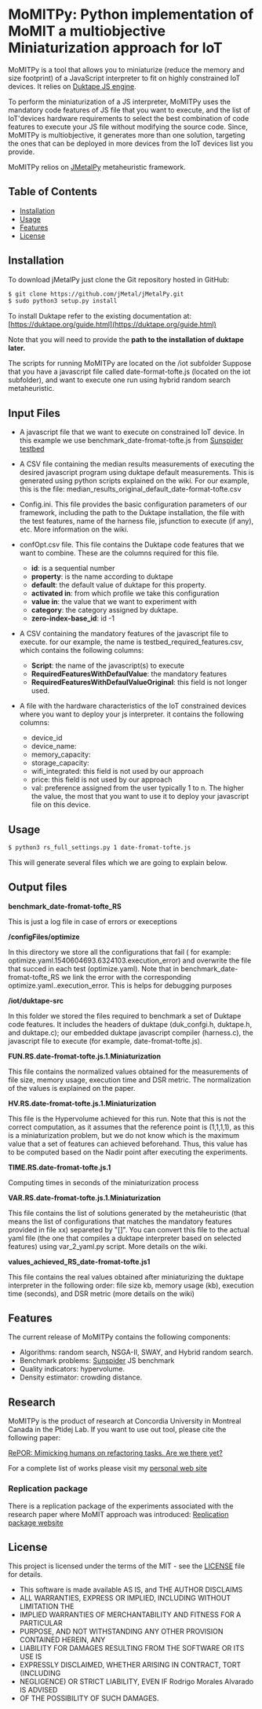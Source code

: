 
# MoMITPy: Python implementation of MoMIT a multiobjective Miniaturization approach for IoT 

MoMITPy is a tool that allows you to miniaturize (reduce the memory and size footprint) of a JavaScript interpreter to fit on highly constrained IoT devices.  It relies on [Duktape JS engine](https://duktape.org/).  

To perform the miniaturization of a JS interpreter, MoMITPy uses the mandatory code features of JS file that you want to execute, and the list of IoT'devices hardware requirements to select the best combination of code features to execute your JS file without modifying the source code.  Since, MoMITPy is multiobjective, it generates more than one solution, targeting the ones that can be deployed in more devices from the IoT devices list you provide.

MoMITPy relios on [JMetalPy](https://github.com/jMetal/jMetalPy.git) metaheuristic framework.

## Table of Contents
- [Installation](#installation)
- [Usage](#usage)
- [Features](#features)
- [License](#license)

## Installation
To download jMetalPy just clone the Git repository hosted in GitHub:
```bash
$ git clone https://github.com/jMetal/jMetalPy.git
$ sudo python3 setup.py install
```
To install Duktape refer to the existing documentation at: [https://duktape.org/guide.html](https://duktape.org/guide.html)

Note that you will need to provide the **path to the installation of duktape later.**

The scripts for running MoMITPy are located on the /iot subfolder
Suppose that you have a javascript file called date-format-tofte.js (located on the iot subfolder), 
and want to execute one run using hybrid random search metaheuristic.

## Input Files

* A javascript file that we want to execute on constrained IoT device.
In this example we use benchmark_date-fromat-tofte.js from [Sunspider testbed](https://webkit.org/perf/sunspider/sunspider.html)

* A CSV file containing the median results measurements of executing the desired javascript program using duktape default measurements.  This is generated using python scripts explained on the wiki.  For our example, this is the file: 
 median_results_original_default_date-format-tofte.csv
 
* Config.ini.  This file provides the basic configuration parameters of our framework, including the path to the Duktape installation, the file with the test features, name of the harness file, jsfunction to execute (if any), etc.  More information on the wiki.

* confOpt.csv file.  This file contains the Duktape code features that we want to combine.
These are the columns required for this file.
  * **id**: is a sequential number
  * **property**: is the name according to duktape
  * **default**: the default value of duktape for this property.
  * **activated in**: from which profile we take this configuration 
  * **value in**: the value that we want to experiment with
  * **category**: the category assigned by duktape.
  * **zero-index-base_id**: id -1

* A CSV containing the mandatory features of the javascript file to execute.  for our example, the name is testbed_required_features.csv, which contains the following columns:
  *  **Script**: the name of the javascript(s) to execute
  *  **RequiredFeaturesWithDefaulValue**: the mandatory features
  *  **RequiredFeaturesWithDefaulValueOriginal**: this field is not longer used.
  
* A file with the hardware characteristics of the IoT constrained devices where you want to deploy your js interpreter.  it contains the following columns:
  * device_id
  * device_name:
  * memory_capacity:
  * storage_capacity:
  * wifi_integrated: this field is not used by our approach
  * price: this field is not used by our approach
  * val: preference assigned from the user typically 1 to n.  The higher the value, the most that you want to use it to deploy your javascript file on this device.

## Usage
```bash
$ python3 rs_full_settings.py 1 date-fromat-tofte.js
```
This will generate several files which we are going to explain below.

## Output files

**benchmark_date-fromat-tofte_RS**

This is just a log file in case of errors or execeptions

**/configFiles/optimize**

In this directory we store all the configurations that fail ( for example: optimize.yaml.1540604693.6324103.execution_error)
and overwrite the file that succed in each test (optimize.yaml).
Note that in benchmark_date-fromat-tofte_RS we link the error with the corresponding   optimize.yaml.<identier number>.execution_error.  This is helps for debugging purposes
  
**/iot/duktape-src**

In this folder we stored the files required to benchmark a set of Duktape code features.  It includes the headers of duktape (duk_confgi.h, duktape.h, and duktape.c); our embedded duktape javascript compiler (harness.c), the javascript file to execute (for example, date-fromat-tofte.js).


**FUN.RS.date-fromat-tofte.js.1.Miniaturization** 

This file contains the normalized values obtained for the measurements of file size, memory usage, execution time and DSR metric. The normalization of the values is explained on the paper.

**HV.RS.date-fromat-tofte.js.1.Miniaturization** 

This file is the Hypervolume achieved for this run.  Note that this is not the correct computation, as it assumes that the reference point is (1,1,1,1), as this is a miniaturization problem, but we do not know which is the maximum value that a set of features can achieved beforehand.  Thus, this value has to be computed based on the Nadir point after executing the experiments.

**TIME.RS.date-fromat-tofte.js.1**

Computing times in seconds of the miniaturization process


**VAR.RS.date-fromat-tofte.js.1.Miniaturization** 

This file contains the list of solutions generated by the metaheuristic (that means the list of configurations that matches the mandatory features provided in file xx) separeted by "[]".  You can convert this file to the actual yaml file (the one that compiles a duktape interpreter based on selected features) using var_2_yaml.py script.  More details on the wiki.

**values_achieved_RS_date-fromat-tofte.js1**

This file contains the real values obtained after miniaturizing the duktape interpreter in the following order:
file size kb, memory usage (kb), execution time (seconds), and DSR metric (more details on the wiki)





## Features
The current release of MoMITPy  contains the following components:

* Algorithms: random search, NSGA-II, SWAY, and Hybrid random search.
* Benchmark problems: [Sunspider](https://webkit.org/perf/sunspider/sunspider.html) JS benchmark 
* Quality indicators: hypervolume.
* Density estimator: crowding distance.

## Research
MoMITPy is the product of research at Concordia University in Montreal Canada in the Ptidej Lab.
If you want to use out tool, please cite the following paper:

[RePOR: Mimicking humans on refactoring tasks. Are we there yet?](https://arxiv.org/abs/1808.04352)

For a complete list of works please visit my [personal web site](https://moar82.github.io/#portfolio)


### Replication package
There is a replication package of the experiments associated with the research paper where MoMIT approach was introduced:
[Replication package website](https://moar82.github.io/momit_data/)

## License
This project is licensed under the terms of the MIT - see the [LICENSE](LICENSE) file for details.
* This software is made available AS IS, and THE AUTHOR DISCLAIMS
 * ALL WARRANTIES, EXPRESS OR IMPLIED, INCLUDING WITHOUT LIMITATION THE
 * IMPLIED WARRANTIES OF MERCHANTABILITY AND FITNESS FOR A PARTICULAR
 * PURPOSE, AND NOT WITHSTANDING ANY OTHER PROVISION CONTAINED HEREIN, ANY
 * LIABILITY FOR DAMAGES RESULTING FROM THE SOFTWARE OR ITS USE IS
 * EXPRESSLY DISCLAIMED, WHETHER ARISING IN CONTRACT, TORT (INCLUDING
 * NEGLIGENCE) OR STRICT LIABILITY, EVEN IF Rodrigo Morales Alvarado IS ADVISED
 * OF THE POSSIBILITY OF SUCH DAMAGES.
